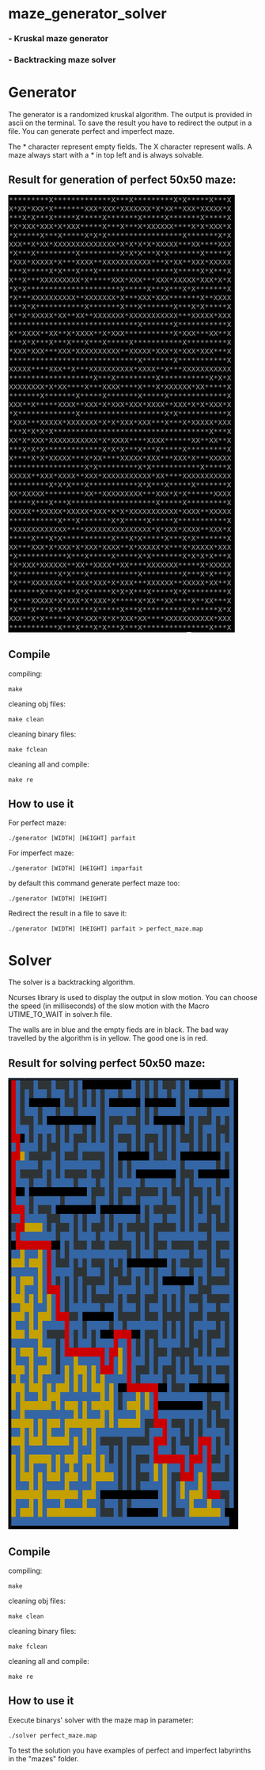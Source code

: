 # maze_generator_solver
### - Kruskal maze generator
### - Backtracking maze solver

# Generator
The generator is a randomized kruskal algorithm.
The output is provided in ascii on the terminal.
To save the result you have to redirect the output in a file.
You can generate perfect and imperfect maze.

The * character represent empty fields.
The X character represent walls.
A maze always start with a * in top left and is always solvable.

## Result for generation of perfect 50x50 maze:

![alt text](https://raw.githubusercontent.com/nasrat-v/maze_generator_solver/master/img/generation_perfect_50x50.png)

## Compile
compiling:
    
    make
    
cleaning obj files:

    make clean
    
cleaning binary files:

    make fclean
    
    
cleaning all and compile:

    make re
    
## How to use it
For perfect maze:
 
    ./generator [WIDTH] [HEIGHT] parfait
    
For imperfect maze:

    ./generator [WIDTH] [HEIGHT] imparfait
    
    
by default this command generate perfect maze too:

    ./generator [WIDTH] [HEIGHT]
    
Redirect the result in a file to save it:

    ./generator [WIDTH] [HEIGHT] parfait > perfect_maze.map
    
# Solver
The solver is a backtracking algorithm.

Ncurses library is used to display the output in slow motion.
You can choose the speed (in milliseconds) of the slow motion with the Macro UTIME_TO_WAIT in solver.h file.

The walls are in blue and the empty fieds are in black.
The bad way travelled by the algorithm is in yellow. The good one is in red.

## Result for solving perfect 50x50 maze:

![alt text](https://raw.githubusercontent.com/nasrat-v/maze_generator_solver/master/img/solve_perfect_50x50.png)

## Compile
compiling:
    
    make
    
cleaning obj files:

    make clean
    
cleaning binary files:

    make fclean
    
    
cleaning all and compile:

    make re
    
## How to use it
Execute binarys' solver with the maze map in parameter:

    ./solver perfect_maze.map

To test the solution you have examples of perfect and imperfect labyrinths in the "mazes" folder.
